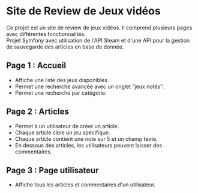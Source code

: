 # Site de Review de Jeux vidéos

Ce projet est un site de review de jeux vidéos. Il comprend plusieurs pages avec différentes fonctionnalités. <br>
Projet Symfony avec utilisation de l'API Steam et d'une API pour la gestion de sauvegarde des articles en base de donnée.

## Page 1 : Accueil

- Affiche une liste des jeux disponibles.
- Permet une recherche avancée avec un onglet "jeux notés".
- Permet une recherche par catégorie.

## Page 2 : Articles

- Permet à un utilisateur de créer un article.
- Chaque article cible un jeu spécifique.
- Chaque article contient une note sur 5 et un champ texte.
- En dessous des articles, les utilisateurs peuvent laisser des commentaires.

## Page 3 : Page utilisateur

- Affiche tous les articles et commentaires d'un utilisateur.
